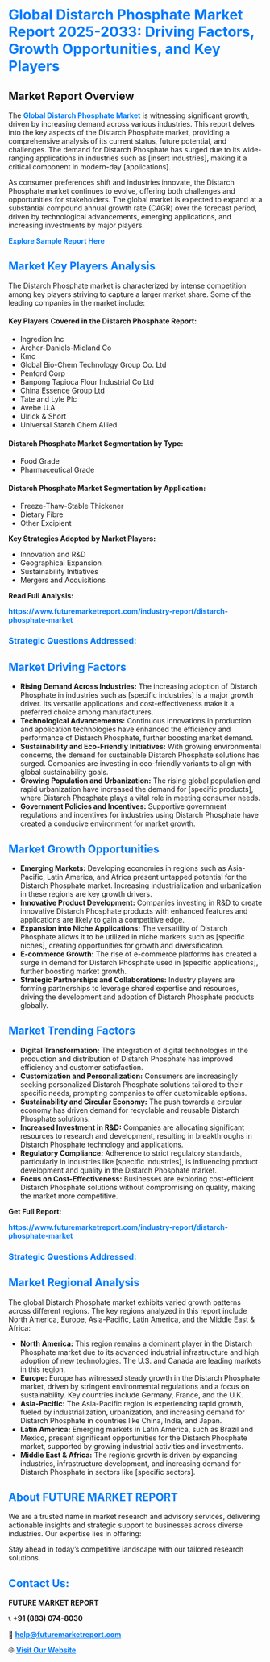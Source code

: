 <h1 style="color: #007BFF;">Global Distarch Phosphate Market Report 2025-2033: Driving Factors, Growth Opportunities, and Key Players</h1>

<section id="overview">
<h2>Market Report Overview</h2>
<p>The <a href="https://www.futuremarketreport.com/industry-report/distarch-phosphate-market" style="color: #007BFF; text-decoration: none;"><strong>Global Distarch Phosphate Market</strong></a> is witnessing significant growth, driven by increasing demand across various industries. This report delves into the key aspects of the Distarch Phosphate market, providing a comprehensive analysis of its current status, future potential, and challenges. The demand for Distarch Phosphate has surged due to its wide-ranging applications in industries such as [insert industries], making it a critical component in modern-day [applications].</p>
<p>As consumer preferences shift and industries innovate, the Distarch Phosphate market continues to evolve, offering both challenges and opportunities for stakeholders. The global market is expected to expand at a substantial compound annual growth rate (CAGR) over the forecast period, driven by technological advancements, emerging applications, and increasing investments by major players.</p>
</section>

<section id="overview">
<p><a href="https://www.futuremarketreport.com/request-sample/reportId=29689" style="color: #007BFF; text-decoration: none;"><strong>Explore Sample Report Here</strong></a></p>
</section>

<section id="key-players">
<h2 style="color: #007BFF;">Market Key Players Analysis</h2>
<p>The Distarch Phosphate market is characterized by intense competition among key players striving to capture a larger market share. Some of the leading companies in the market include:</p>
<h4>Key Players Covered in the Distarch Phosphate Report:</h4>
<ul><li>Ingredion Inc</li><li>Archer-Daniels-Midland Co</li><li>Kmc</li><li>Global Bio-Chem Technology Group Co. Ltd</li><li>Penford Corp</li><li>Banpong Tapioca Flour Industrial Co Ltd</li><li>China Essence Group Ltd</li><li>Tate and Lyle Plc</li><li>Avebe U.A</li><li>Ulrick &amp; Short</li><li>Universal Starch Chem Allied</li></ul>
<h4>Distarch Phosphate Market Segmentation by Type:</h4>
<ul><li>Food Grade</li><li>Pharmaceutical Grade</li></ul>

<h4>Distarch Phosphate Market Segmentation by Application:</h4>
<ul><li>Freeze-Thaw-Stable Thickener</li><li>Dietary Fibre</li><li>Other Excipient</li></ul>
<p><strong>Key Strategies Adopted by Market Players:</strong></p>
<ul>
<li>Innovation and R&D</li>
<li>Geographical Expansion</li>
<li>Sustainability Initiatives</li>
<li>Mergers and Acquisitions</li>
</ul>
</section>

<section>
<p><strong>Read Full Analysis: </strong></p><a href="https://www.futuremarketreport.com/industry-report/distarch-phosphate-market" style="color: #007BFF; text-decoration: none;"><strong>https://www.futuremarketreport.com/industry-report/distarch-phosphate-market</strong></a>
<h3 style="color: #007BFF;">Strategic Questions Addressed:</h3>
</section>

<section id="driving-factors">
<h2 style="color: #007BFF;">Market Driving Factors</h2>
<ul>
<li><strong>Rising Demand Across Industries:</strong> The increasing adoption of Distarch Phosphate in industries such as [specific industries] is a major growth driver. Its versatile applications and cost-effectiveness make it a preferred choice among manufacturers.</li>
<li><strong>Technological Advancements:</strong> Continuous innovations in production and application technologies have enhanced the efficiency and performance of Distarch Phosphate, further boosting market demand.</li>
<li><strong>Sustainability and Eco-Friendly Initiatives:</strong> With growing environmental concerns, the demand for sustainable Distarch Phosphate solutions has surged. Companies are investing in eco-friendly variants to align with global sustainability goals.</li>
<li><strong>Growing Population and Urbanization:</strong> The rising global population and rapid urbanization have increased the demand for [specific products], where Distarch Phosphate plays a vital role in meeting consumer needs.</li>
<li><strong>Government Policies and Incentives:</strong> Supportive government regulations and incentives for industries using Distarch Phosphate have created a conducive environment for market growth.</li>
</ul>
</section>

<section id="growth-opportunities">
<h2 style="color: #007BFF;">Market Growth Opportunities</h2>
<ul>
<li><strong>Emerging Markets:</strong> Developing economies in regions such as Asia-Pacific, Latin America, and Africa present untapped potential for the Distarch Phosphate market. Increasing industrialization and urbanization in these regions are key growth drivers.</li>
<li><strong>Innovative Product Development:</strong> Companies investing in R&D to create innovative Distarch Phosphate products with enhanced features and applications are likely to gain a competitive edge.</li>
<li><strong>Expansion into Niche Applications:</strong> The versatility of Distarch Phosphate allows it to be utilized in niche markets such as [specific niches], creating opportunities for growth and diversification.</li>
<li><strong>E-commerce Growth:</strong> The rise of e-commerce platforms has created a surge in demand for Distarch Phosphate used in [specific applications], further boosting market growth.</li>
<li><strong>Strategic Partnerships and Collaborations:</strong> Industry players are forming partnerships to leverage shared expertise and resources, driving the development and adoption of Distarch Phosphate products globally.</li>
</ul>
</section>

<section id="trending-factors">
<h2 style="color: #007BFF;">Market Trending Factors</h2>
<ul>
<li><strong>Digital Transformation:</strong> The integration of digital technologies in the production and distribution of Distarch Phosphate has improved efficiency and customer satisfaction.</li>
<li><strong>Customization and Personalization:</strong> Consumers are increasingly seeking personalized Distarch Phosphate solutions tailored to their specific needs, prompting companies to offer customizable options.</li>
<li><strong>Sustainability and Circular Economy:</strong> The push towards a circular economy has driven demand for recyclable and reusable Distarch Phosphate solutions.</li>
<li><strong>Increased Investment in R&D:</strong> Companies are allocating significant resources to research and development, resulting in breakthroughs in Distarch Phosphate technology and applications.</li>
<li><strong>Regulatory Compliance:</strong> Adherence to strict regulatory standards, particularly in industries like [specific industries], is influencing product development and quality in the Distarch Phosphate market.</li>
<li><strong>Focus on Cost-Effectiveness:</strong> Businesses are exploring cost-efficient Distarch Phosphate solutions without compromising on quality, making the market more competitive.</li>
</ul>
</section>

<section>
<p><strong>Get Full Report: </strong></p><a href="https://www.futuremarketreport.com/industry-report/distarch-phosphate-market" style="color: #007BFF; text-decoration: none;"><strong>https://www.futuremarketreport.com/industry-report/distarch-phosphate-market</strong></a>
<h3 style="color: #007BFF;">Strategic Questions Addressed:</h3>
</section>


<section id="regional-analysis">
<h2 style="color: #007BFF;">Market Regional Analysis</h2>
<p>The global Distarch Phosphate market exhibits varied growth patterns across different regions. The key regions analyzed in this report include North America, Europe, Asia-Pacific, Latin America, and the Middle East & Africa:</p>
<ul>
<li><strong>North America:</strong> This region remains a dominant player in the Distarch Phosphate market due to its advanced industrial infrastructure and high adoption of new technologies. The U.S. and Canada are leading markets in this region.</li>
<li><strong>Europe:</strong> Europe has witnessed steady growth in the Distarch Phosphate market, driven by stringent environmental regulations and a focus on sustainability. Key countries include Germany, France, and the U.K.</li>
<li><strong>Asia-Pacific:</strong> The Asia-Pacific region is experiencing rapid growth, fueled by industrialization, urbanization, and increasing demand for Distarch Phosphate in countries like China, India, and Japan.</li>
<li><strong>Latin America:</strong> Emerging markets in Latin America, such as Brazil and Mexico, present significant opportunities for the Distarch Phosphate market, supported by growing industrial activities and investments.</li>
<li><strong>Middle East & Africa:</strong> The region’s growth is driven by expanding industries, infrastructure development, and increasing demand for Distarch Phosphate in sectors like [specific sectors].</li>
</ul>
</section>

<footer>
<h2 style="color: #007BFF;">About FUTURE MARKET REPORT</h2>
<p>We are a trusted name in market research and advisory services, delivering actionable insights and strategic support to businesses across diverse industries. Our expertise lies in offering:</p>

<p>Stay ahead in today’s competitive landscape with our tailored research solutions.</p>

<h2 style="color: #007BFF;">Contact Us:</h2>
<p><strong>FUTURE MARKET REPORT</strong></p>
<p>📞 <strong>+91 (883) 074-8030</strong></p>
<p>📧 <strong><a href="mailto:help@futuremarketreport.com" style="color: #007BFF;">help@futuremarketreport.com</a></strong></p>
<p>🌐 <strong><a href="https://www.futuremarketreport.com/" style="color: #007BFF;">Visit Our Website</a></strong></p>
</footer>